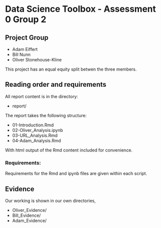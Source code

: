 # Data Science Toolbox - Assessment 0 Group 2

## Project Group

* Adam Eiffert
* Bill Nunn
* Oliver Stonehouse-Kline

This project has an equal equity split betwen the three members.

## Reading order and requirements

All report content is in the directory:

* report/

The report takes the following structure:

* 01-Introduction.Rmd
* 02-Oliver_Analysis.ipynb
* 03-URL_Analysis.Rmd
* 04-Adam_Analysis.Rmd

With html output of the Rmd content included for convenience.

### Requirements:

Requirements for the Rmd and ipynb files are given within each script.

## Evidence

Our working is shown in our own directories,

* Oliver_Evidence/
* Bill_Evidence/
* Adam_Evidence/

